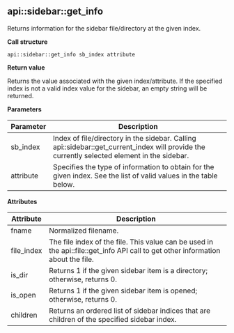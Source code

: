 ## api\::sidebar\::get\_info

Returns information for the sidebar file/directory at the given index.

**Call structure**

`api::sidebar::get_info sb_index attribute`

**Return value**

Returns the value associated with the given index/attribute.  If the specified index is not a valid
index value for the sidebar, an empty string will be returned.

**Parameters**

| Parameter | Description |
| - | - |
| sb\_index | Index of file/directory in the sidebar.  Calling api\::sidebar\::get\_current\_index will provide the currently selected element in the sidebar. |
| attribute | Specifies the type of information to obtain for the given index. See the list of valid values in the table below. |

**Attributes**

| Attribute | Description |
| - | - |
| fname | Normalized filename. |
| file\_index | The file index of the file.  This value can be used in the api\::file\::get\_info API call to get other information about the file. |
| is\_dir | Returns 1 if the given sidebar item is a directory; otherwise, returns 0. |
| is\_open | Returns 1 if the given sidebar item is opened; otherwise, returns 0. | 
| children | Returns an ordered list of sidebar indices that are children of the specified sidebar index. |

